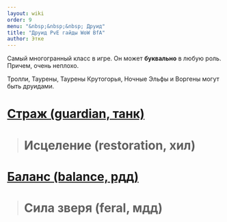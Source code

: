 ```yaml
---
layout: wiki
order: 9
menu: "&nbsp;&nbsp;&nbsp; Друид"
title: "Друид PvE гайды WoW BfA"
author: Этке
---
```

Самый многогранный класс в игре. Он может **буквально** в любую роль. Причем, очень неплохо.

Тролли, Таурены, Таурены Крутогорья, Ночные Эльфы и Воргены могут быть друидами.


# [Страж (guardian, танк)](/wiki/classes/druid/guardian)

> # Исцеление (restoration, хил)

# [Баланс (balance, рдд)](/wiki/classes/druid/balance)

> # Сила зверя (feral, мдд)
